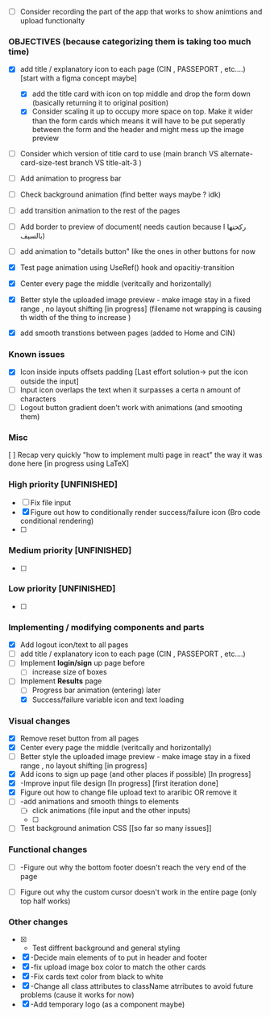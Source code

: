 - [ ] Consider recording the part of the app that works to show animtions and upload functionalty
### OBJECTIVES (because categorizing them is taking too much time)

- [x] add title / explanatory icon to each page (CIN , PASSEPORT  , etc....) [start with a figma concept maybe] 
	- [x]  add the title card with icon on top middle and drop the form down (basically returning it to original position)
	- [x] Consider scaling it up to occupy more space on top. Make it wider than the form cards which means it will have to be put seperatly between the form and the header and might mess up the image preview
- [ ] Consider which version of title card to use (main branch VS alternate-card-size-test branch VS title-alt-3 )
- [ ] Add animation to progress bar
- [ ] Check background animation (find better ways maybe ? idk)
- [ ] add transition animation to the rest of the pages 
- [ ] Add border to preview of document( needs caution because I ركحتها بالسيف)
- [ ] add animation to "details button" like the ones in other buttons for now
- [x] Test page animation using UseRef() hook and opacitiy-transition
- [x] Center every page the middle (veritcally and horizontally)
- [x] Better style the uploaded image preview - make image stay in a fixed range , no layout shifting [in progress] (filename not wrapping is causing th width of the thing to increase )
- [x] add smooth transtions between pages (added to Home and CIN)


### Known issues
- [x] Icon inside inputs offsets padding  [Last effort solution-> put the icon outside the input] 
- [ ] Input icon overlaps the text when it surpasses a certa n amount of characters 
- [ ] Logout button gradient doen't work with animations (and smooting them)
### Misc
[ ] Recap very quickly "how to implement multi page in react" the way it was done here [in progress using LaTeX]
### High priority  [UNFINISHED]
- [ ] Fix file input 
- [x] Figure out how to conditionally render success/failure icon (Bro code  conditional rendering)
- [ ] 
###  Medium priority [UNFINISHED]
- [ ] 
### Low priority  [UNFINISHED]
- [ ] 
### Implementing / modifying components and parts
- [x] Add logout icon/text to all pages
- [ ] add title / explanatory icon to each page (CIN , PASSEPORT  , etc....)
- [ ] Implement **login/sign** up page before 
	- [ ] increase size of boxes
- [ ] Implement **Results** page
	- [ ] Progress bar animation (entering) later
	- [x]  Success/failure variable icon and text loading

### Visual changes
- [x] Remove reset button from all pages
- [x] Center every page the middle (veritcally and horizontally)
- [ ] Better style the uploaded image preview - make image stay in a fixed range , no layout shifting [in progress]
- [x] Add icons to sign up page (and other places if possible) [In progress]
- [x] -Improve input file design [In progress] [first iteration done]
- [x]  Figure out how to change file upload text to araribic OR remove it
- [ ] -add animations and smooth things to elements
	- [ ] click animations (file input and the other inputs)
	- [ ] 
- [ ] Test background animation CSS [[so far so many issues]]
### Functional changes
- [ ] -Figure out why the bottom footer doesn't reach the very end of the page
- [ ] Figure out why the custom cursor doesn't work in the entire page (only top half works)


### Other changes

- [x] - Test diffrent background and general styling 
- [x] -Decide main elements of to put in header and footer
- [x] -fix upload image box color to match the other cards
- [x] -Fix cards text color from black to white
- [x] -Change all class attributes to className atrributes to avoid future problems (cause it works for now)
- [x] -Add temporary logo (as a component maybe)
